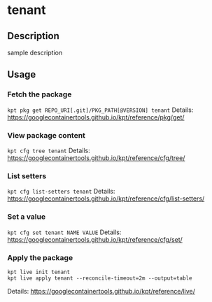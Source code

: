 # tenant

## Description
sample description

## Usage

### Fetch the package
`kpt pkg get REPO_URI[.git]/PKG_PATH[@VERSION] tenant`
Details: https://googlecontainertools.github.io/kpt/reference/pkg/get/

### View package content
`kpt cfg tree tenant`
Details: https://googlecontainertools.github.io/kpt/reference/cfg/tree/

### List setters
`kpt cfg list-setters tenant`
Details: https://googlecontainertools.github.io/kpt/reference/cfg/list-setters/

### Set a value
`kpt cfg set tenant NAME VALUE`
Details: https://googlecontainertools.github.io/kpt/reference/cfg/set/

### Apply the package
```
kpt live init tenant
kpt live apply tenant --reconcile-timeout=2m --output=table
```
Details: https://googlecontainertools.github.io/kpt/reference/live/
